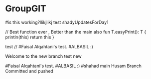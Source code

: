 # GroupGIT
#is this working?llikjlikj
test
shadyUpdatesForDay1



// Best function ever , Better than the main also
fun <T> T.easyPrint(): T {
println(this)
return this
}



test //
#Faisal Alqahtani's test.
#ALBASIL :)

Welcome to the new branch
test new

#Faisal Alqahtani's test.
#ALBASIL :)
#shahad
main
Husam Branch Committed and pushed
